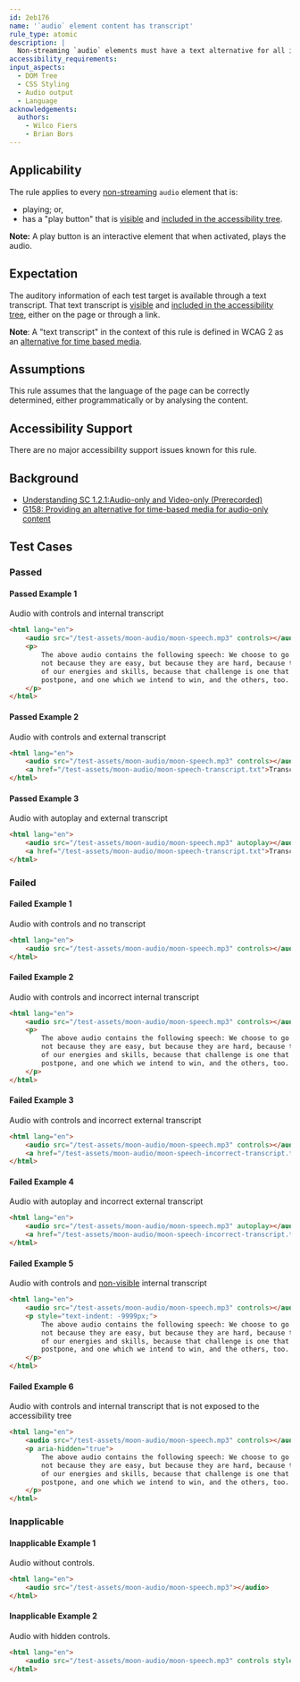 ```yaml
---
id: 2eb176
name: '`audio` element content has transcript'
rule_type: atomic
description: |
  Non-streaming `audio` elements must have a text alternative for all included auditory information.
accessibility_requirements:
input_aspects:
  - DOM Tree
  - CSS Styling
  - Audio output
  - Language
acknowledgements:
  authors:
    - Wilco Fiers
    - Brian Bors
---
```


## Applicability

The rule applies to every [non-streaming](#non-streaming-media-element) `audio` element that is:

- playing; or,
- has a "play button" that is [visible][] and [included in the accessibility tree][].

**Note:** A play button is an interactive element that when activated, plays the audio.

## Expectation

The auditory information of each test target is available through a text transcript. That text transcript is [visible][] and [included in the accessibility tree][], either on the page or through a link.

**Note**: A "text transcript" in the context of this rule is defined in WCAG 2 as an [alternative for time based media](https://www.w3.org/TR/WCAG21/#dfn-alternative-for-time-based-media).

## Assumptions

This rule assumes that the language of the page can be correctly determined, either programmatically or by analysing the content.

## Accessibility Support

There are no major accessibility support issues known for this rule.

## Background

- [Understanding SC 1.2.1:Audio-only and Video-only (Prerecorded)](https://www.w3.org/WAI/WCAG21/Understanding/audio-only-and-video-only-prerecorded)
- [G158: Providing an alternative for time-based media for audio-only content](https://www.w3.org/WAI/WCAG21/Techniques/general/G158)

## Test Cases

### Passed

#### Passed Example 1

Audio with controls and internal transcript

```html
<html lang="en">
	<audio src="/test-assets/moon-audio/moon-speech.mp3" controls></audio>
	<p>
		The above audio contains the following speech: We choose to go to the moon in this decade and do the other things,
		not because they are easy, but because they are hard, because that goal will serve to organize and measure the best
		of our energies and skills, because that challenge is one that we are willing to accept, one we are unwilling to
		postpone, and one which we intend to win, and the others, too.
	</p>
</html>
```

#### Passed Example 2

Audio with controls and external transcript

```html
<html lang="en">
	<audio src="/test-assets/moon-audio/moon-speech.mp3" controls></audio>
	<a href="/test-assets/moon-audio/moon-speech-transcript.txt">Transcript</a>
</html>
```

#### Passed Example 3

Audio with autoplay and external transcript

```html
<html lang="en">
	<audio src="/test-assets/moon-audio/moon-speech.mp3" autoplay></audio>
	<a href="/test-assets/moon-audio/moon-speech-transcript.txt">Transcript</a>
</html>
```

### Failed

#### Failed Example 1

Audio with controls and no transcript

```html
<html lang="en">
	<audio src="/test-assets/moon-audio/moon-speech.mp3" controls></audio>
</html>
```

#### Failed Example 2

Audio with controls and incorrect internal transcript

```html
<html lang="en">
	<audio src="/test-assets/moon-audio/moon-speech.mp3" controls></audio>
	<p>
		The above audio contains the following speech: We choose to go to the cheese in this decade and do the other things,
		not because they are easy, but because they are hard, because that goal will serve to organize and measure the best
		of our energies and skills, because that challenge is one that we are willing to accept, one we are unwilling to
		postpone, and one which we intend to win, and the others, too.
	</p>
</html>
```

#### Failed Example 3

Audio with controls and incorrect external transcript

```html
<html lang="en">
	<audio src="/test-assets/moon-audio/moon-speech.mp3" controls></audio>
	<a href="/test-assets/moon-audio/moon-speech-incorrect-transcript.txt">Transcript</a>
</html>
```

#### Failed Example 4

Audio with autoplay and incorrect external transcript

```html
<html lang="en">
	<audio src="/test-assets/moon-audio/moon-speech.mp3" autoplay></audio>
	<a href="/test-assets/moon-audio/moon-speech-incorrect-transcript.txt">Transcript</a>
</html>
```

#### Failed Example 5

Audio with controls and [non-visible][visible] internal transcript

```html
<html lang="en">
	<audio src="/test-assets/moon-audio/moon-speech.mp3" controls></audio>
	<p style="text-indent: -9999px;">
		The above audio contains the following speech: We choose to go to the moon in this decade and do the other things,
		not because they are easy, but because they are hard, because that goal will serve to organize and measure the best
		of our energies and skills, because that challenge is one that we are willing to accept, one we are unwilling to
		postpone, and one which we intend to win, and the others, too.
	</p>
</html>
```

#### Failed Example 6

Audio with controls and internal transcript that is not exposed to the accessibility tree

```html
<html lang="en">
	<audio src="/test-assets/moon-audio/moon-speech.mp3" controls></audio>
	<p aria-hidden="true">
		The above audio contains the following speech: We choose to go to the moon in this decade and do the other things,
		not because they are easy, but because they are hard, because that goal will serve to organize and measure the best
		of our energies and skills, because that challenge is one that we are willing to accept, one we are unwilling to
		postpone, and one which we intend to win, and the others, too.
	</p>
</html>
```

### Inapplicable

#### Inapplicable Example 1

Audio without controls.

```html
<html lang="en">
	<audio src="/test-assets/moon-audio/moon-speech.mp3"></audio>
</html>
```

#### Inapplicable Example 2

Audio with hidden controls.

```html
<html lang="en">
	<audio src="/test-assets/moon-audio/moon-speech.mp3" controls style="display: none;"></audio>
</html>
```

[included in the accessibility tree]: #included-in-the-accessibility-tree 'Definition of included in the accessibility tree'
[visible]: #visible 'Definition of visible'
